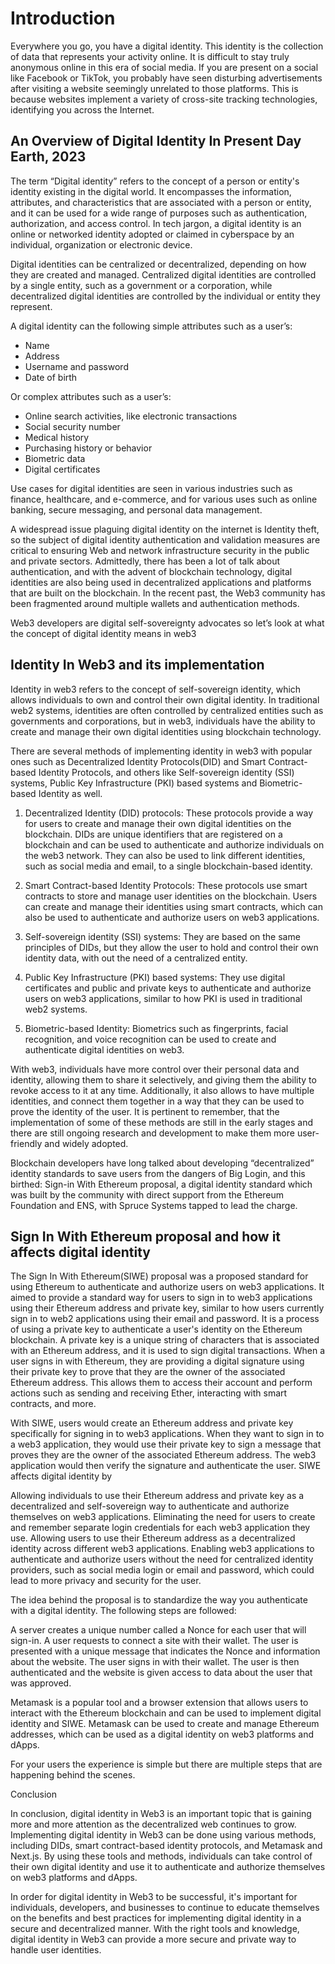 # Introduction

Everywhere you go, you have a digital identity. This identity is the collection of data that represents your activity online. It is difficult to stay truly anonymous online in this era of social media.
If you are present on a social like Facebook or TikTok, you probably have seen disturbing advertisements after visiting a website seemingly unrelated to those platforms. This is because websites implement a variety of cross-site tracking technologies, identifying you across the Internet.

## An Overview of Digital Identity In Present Day Earth, 2023

The term “Digital identity” refers to the concept of a person or entity's identity existing in the digital world. It encompasses the information, attributes, and characteristics that are associated with a person or entity, and it can be used for a wide range of purposes such as authentication, authorization, and access control. In tech jargon, a digital identity is an online or networked identity adopted or claimed in cyberspace by an individual, organization or electronic device.

Digital identities can be centralized or decentralized, depending on how they are created and managed. Centralized digital identities are controlled by a single entity, such as a government or a corporation, while decentralized digital identities are controlled by the individual or entity they represent.

A digital identity can the following simple attributes such as a user’s:

- Name
- Address
- Username and password
- Date of birth

Or complex attributes such as a user’s:

- Online search activities, like electronic transactions
- Social security number
- Medical history
- Purchasing history or behavior
- Biometric data
- Digital certificates

Use cases for digital identities are seen in various industries such as finance, healthcare, and e-commerce, and for various uses such as online banking, secure messaging, and personal data management.  

A widespread issue plaguing digital identity on the internet is Identity theft, so the subject of digital identity authentication and validation measures are critical to ensuring Web and network infrastructure security in the public and private sectors. Admittedly, there has been a lot of talk about authentication, and with the advent of blockchain technology, digital identities are also being used in decentralized applications and platforms that are built on the blockchain. In the recent past, the Web3 community has been fragmented around multiple wallets and authentication methods. 

Web3 developers are digital self-sovereignty advocates so let’s look at what the concept of digital identity means in web3

## Identity In Web3 and its implementation

Identity in web3 refers to the concept of self-sovereign identity, which allows individuals to own and control their own digital identity. In traditional web2 systems, identities are often controlled by centralized entities such as governments and corporations, but in web3, individuals have the ability to create and manage their own digital identities using blockchain technology.

There are several methods of implementing identity in web3 with popular ones such as Decentralized Identity Protocols(DID) and Smart Contract-based Identity Protocols, and others like Self-sovereign identity (SSI) systems, Public Key Infrastructure (PKI) based systems and Biometric-based Identity as well. 

1. Decentralized Identity (DID) protocols: These protocols provide a way for users to create and manage their own digital identities on the blockchain. DIDs are unique identifiers that are registered on a blockchain and can be used to authenticate and authorize individuals on the web3 network. They can also be used to link different identities, such as social media and email, to a single blockchain-based identity.


2. Smart Contract-based Identity Protocols: These protocols use smart contracts to store and manage user identities on the blockchain. Users can create and manage their identities using smart contracts, which can also be used to authenticate and authorize users on web3 applications.


3. Self-sovereign identity (SSI) systems: They are based on the same principles of DIDs, but they allow the user to hold and control their own identity data, with out the need of a centralized entity.


4. Public Key Infrastructure (PKI) based systems: They use digital certificates and public and private keys to authenticate and authorize users on web3 applications, similar to how PKI is used in traditional web2 systems.


5. Biometric-based Identity: Biometrics such as fingerprints, facial recognition, and voice recognition can be used to create and authenticate digital identities on web3.

With web3, individuals have more control over their personal data and identity, allowing them to share it selectively, and giving them the ability to revoke access to it at any time. Additionally, it also allows to have multiple identities, and connect them together in a way that they can be used to prove the identity of the user. It is pertinent to remember, that the implementation of some of these methods are still in the early stages and there are still ongoing research and development to make them more user-friendly and widely adopted.


Blockchain developers have long talked about developing “decentralized” identity standards to save users from the dangers of Big Login, and this birthed: Sign-in With Ethereum proposal, a digital identity standard which was built by the community with direct support from the Ethereum Foundation and ENS, with Spruce Systems tapped to lead the charge.

## Sign In With Ethereum proposal and how it affects digital identity

The Sign In With Ethereum(SIWE) proposal was a proposed standard for using Ethereum to authenticate and authorize users on web3 applications. It aimed to provide a standard way for users to sign in to web3 applications using their Ethereum address and private key, similar to how users currently sign in to web2 applications using their email and password. It is a process of using a private key to authenticate a user's identity on the Ethereum blockchain. A private key is a unique string of characters that is associated with an Ethereum address, and it is used to sign digital transactions. When a user signs in with Ethereum, they are providing a digital signature using their private key to prove that they are the owner of the associated Ethereum address. This allows them to access their account and perform actions such as sending and receiving Ether, interacting with smart contracts, and more.

With SIWE, users would create an Ethereum address and private key specifically for signing in to web3 applications. When they want to sign in to a web3 application, they would use their private key to sign a message that proves they are the owner of the associated Ethereum address. The web3 application would then verify the signature and authenticate the user.
SIWE affects digital identity by 

Allowing individuals to use their Ethereum address and private key as a decentralized and self-sovereign way to authenticate and authorize themselves on web3 applications. 
Eliminating the need for users to create and remember separate login credentials for each web3 application they use.
Allowing users to use their Ethereum address as a decentralized identity across different web3 applications. 
Enabling web3 applications to authenticate and authorize users without the need for centralized identity providers, such as social media login or email and password, which could lead to more privacy and security for the user.

The idea behind the proposal is to standardize the way you authenticate with a digital identity. The following steps are followed:

A server creates a unique number called a Nonce for each user that will sign-in.
A user requests to connect a site with their wallet.
The user is presented with a unique message that indicates the Nonce and information about the website.
The user signs in with their wallet.
The user is then authenticated and the website is given access to data about the user that was approved.

Metamask is a popular tool and a browser extension that allows users to interact with the Ethereum blockchain and can be used to implement digital identity and SIWE. Metamask can be used to create and manage Ethereum addresses, which can be used as a digital identity on web3 platforms and dApps. 

For your users the experience is simple but there are multiple steps that are happening behind the scenes.

<!-- TODO Technical demo here -->


Conclusion

In conclusion, digital identity in Web3 is an important topic that is gaining more and more attention as the decentralized web continues to grow. Implementing digital identity in Web3 can be done using various methods, including DIDs, smart contract-based identity protocols, and Metamask and Next.js. By using these tools and methods, individuals can take control of their own digital identity and use it to authenticate and authorize themselves on web3 platforms and dApps. 

In order for digital identity in Web3 to be successful, it's important for individuals, developers, and businesses to continue to educate themselves on the benefits and best practices for implementing digital identity in a secure and decentralized manner. With the right tools and knowledge, digital identity in Web3 can provide a more secure and private way to handle user identities.







